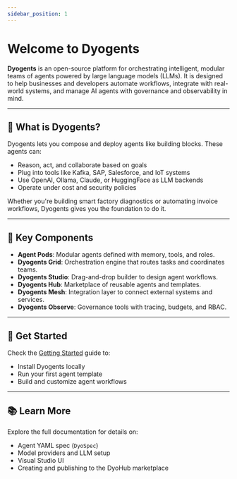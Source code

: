 ```yaml
---
sidebar_position: 1
---
```


# Welcome to Dyogents

**Dyogents** is an open-source platform for orchestrating intelligent, modular teams of agents powered by large language models (LLMs). It is designed to help businesses and developers automate workflows, integrate with real-world systems, and manage AI agents with governance and observability in mind.

---

## 🧠 What is Dyogents?

Dyogents lets you compose and deploy agents like building blocks. These agents can:
- Reason, act, and collaborate based on goals
- Plug into tools like Kafka, SAP, Salesforce, and IoT systems
- Use OpenAI, Ollama, Claude, or HuggingFace as LLM backends
- Operate under cost and security policies

Whether you're building smart factory diagnostics or automating invoice workflows, Dyogents gives you the foundation to do it.

---

## 🔧 Key Components

- **Agent Pods**: Modular agents defined with memory, tools, and roles.
- **Dyogents Grid**: Orchestration engine that routes tasks and coordinates teams.
- **Dyogents Studio**: Drag-and-drop builder to design agent workflows.
- **Dyogents Hub**: Marketplace of reusable agents and templates.
- **Dyogents Mesh**: Integration layer to connect external systems and services.
- **Dyogents Observe**: Governance tools with tracing, budgets, and RBAC.

---

## 🚀 Get Started

Check the [Getting Started](./getting-started) guide to:
- Install Dyogents locally
- Run your first agent template
- Build and customize agent workflows

---

## 📚 Learn More

Explore the full documentation for details on:
- Agent YAML spec (`DyoSpec`)
- Model providers and LLM setup
- Visual Studio UI
- Creating and publishing to the DyoHub marketplace

